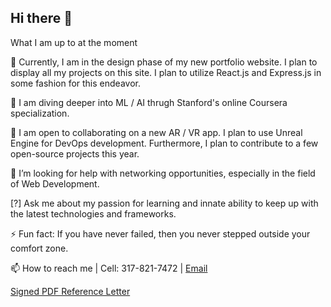 ## Hi there 👋

What I am up to at the moment

🔭 
Currently, I am in the design phase of my new portfolio website. I plan to display all my projects on this site.
I plan to utilize React.js and Express.js in some fashion for this endeavor.

🌱
I am diving deeper into ML / AI thrugh Stanford's online Coursera specialization.

👯
I am open to collaborating on a new AR / VR app. I plan to use Unreal Engine for DevOps development. Furthermore, I plan to contribute to a few open-source projects this year.

🤔
I’m looking for help with networking opportunities, especially in the field of Web Development.

[?]
Ask me about my passion for learning and innate ability to keep up with the latest technologies and frameworks.

⚡
Fun fact: If you have never failed, then you never stepped outside your comfort zone.

📫 
How to reach me | Cell: 317-821-7472 | [Email](mailto:gitnuke.dev@gmail.com)

[Signed PDF Reference Letter](https://drive.google.com/drive/folders/1dORMjdvZHzAHMcZaJt6eK-k3aQgIkqUu?usp=sharing)
